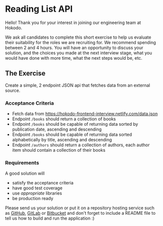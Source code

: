 # Reading List API
Hello! Thank you for your interest in joining our engineering team at Hokodo.

We ask all candidates to complete this short exercise to help us evaluate their suitability for the roles we are recruiting for. We recommend spending between 2 and 4 hours. You will have an opportunity to discuss your solution, and the choices you made at the next interview stage, what you would have done with more time, what the next steps would be, etc.

## The Exercise
Create a simple, 2 endpoint JSON api that fetches data from an external source. 

### Acceptance Criteria
* Fetch data from https://hokodo-frontend-interview.netlify.com/data.json
* Endpoint `/books` should return a collection of books
* Endpoint `/books` should be capable of returning data sorted by publication date, ascending and descending
* Endpoint `/books` should be capable of returning data sorted alphabetically by title, ascending and descending
* Endpoint `/authors` should return a collection of authors, each author item should contain a collection of their books

### Requirements
A good solution will
* satisfy the acceptance criteria
* have good test coverage
* use _appropriate_ libraries
* be production ready

Please send us your solution or put it on a repository hosting service such as [GitHub](https://github.com), [GitLab](https://gitlab.com) or [Bitbucket](https://bitbucket.org) and don't forget to include a README file to tell us how to build and run the application :)

